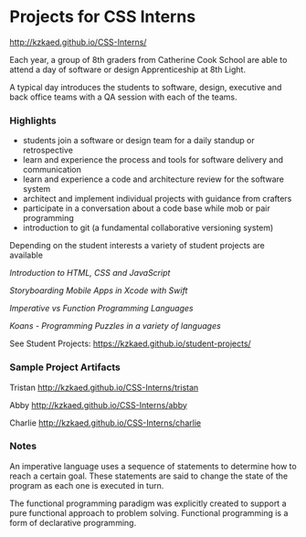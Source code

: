 # Projects for CSS Interns

<http://kzkaed.github.io/CSS-Interns/>

Each year, a group of 8th graders from Catherine Cook School are able to attend a day of software or design Apprenticeship at 8th Light.

A typical day introduces the students to software, design, executive and back office teams with a QA session with each of the teams.


### Highlights
- students join a software or design team for a daily standup or retrospective
- learn and experience the process and tools for software delivery and communication
- learn and experience a code and architecture review for the software system
- architect and implement individual projects with guidance from crafters
- participate in a conversation about a code base while mob or pair programming
- introduction to git (a fundamental collaborative versioning system)

  
Depending on the student interests a variety of student projects are available
 
_Introduction to HTML, CSS and JavaScript_ 
 
_Storyboarding Mobile Apps in Xcode with Swift_
 
_Imperative vs Function Programming Languages_
 
_Koans - Programming Puzzles in a variety of languages_
 
See Student Projects: <https://kzkaed.github.io/student-projects/>


### Sample Project Artifacts

Tristan  <http://kzkaed.github.io/CSS-Interns/tristan>

Abby  <http://kzkaed.github.io/CSS-Interns/abby>

Charlie  <http://kzkaed.github.io/CSS-Interns/charlie>


### Notes

An imperative language uses a sequence of statements to determine how to reach a certain goal. These statements are said to change the state of the program as each one is executed in turn.


The functional programming paradigm was explicitly created to support a pure functional approach to problem solving. Functional programming is a form of declarative programming.
